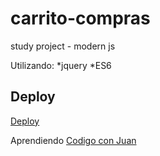 # carrito-compras
study project - modern js


Utilizando:
*jquery
*ES6

## Deploy

[Deploy](https://eager-roentgen-342879.netlify.app/)

Aprendiendo [Codigo con Juan](https://codigoconjuan.com/)
